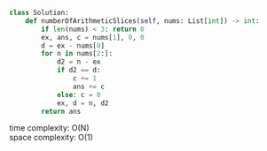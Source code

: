 ```python
class Solution:
    def numberOfArithmeticSlices(self, nums: List[int]) -> int:
        if len(nums) < 3: return 0
        ex, ans, c = nums[1], 0, 0
        d = ex - nums[0]
        for n in nums[2:]:
            d2 = n - ex
            if d2 == d:
                c += 1
                ans += c
            else: c = 0
            ex, d = n, d2
        return ans
```

time complexity: O(N)       
space complexity: O(1)